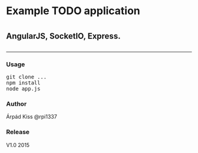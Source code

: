 <h1>Example TODO application<h1>
<h2>AngularJS, SocketIO, Express.<h2>
<hr>
<h3>Usage</h3>
<pre>
git clone ...
npm install
node app.js
</pre>
<h3>Author</h3>
<p>Árpád Kiss @rpi1337</p>
<h3>Release</h3>
<p>V1.0 2015</p>